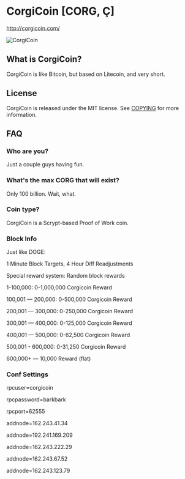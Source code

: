 # CorgiCoin [CORG, Ç]
http://corgicoin.com/

![CorgiCoin](http://i.imgur.com/jx5vexy.png)

## What is CorgiCoin?
CorgiCoin is like Bitcoin, but based on Litecoin, and very short.

## License
CorgiCoin is released under the MIT license. See [COPYING](COPYING)
for more information.

## FAQ

### Who are you?
Just a couple guys having fun.

### What's the max CORG that will exist?
Only 100 billion. Wait, what.

### Coin type?
CorgiCoin is a Scrypt-based Proof of Work coin.

### Block Info

Just like DOGE:

1 Minute Block Targets, 4 Hour Diff Readjustments

Special reward system: Random block rewards

1-100,000: 0-1,000,000 Corgicoin Reward

100,001 — 200,000: 0-500,000 Corgicoin Reward

200,001 — 300,000: 0-250,000 Corgicoin Reward

300,001 — 400,000: 0-125,000 Corgicoin Reward

400,001 — 500,000: 0-62,500 Corgicoin Reward

500,001 - 600,000: 0-31,250 Corgicoin Reward

600,000+ — 10,000 Reward (flat)

### Conf Settings

rpcuser=corgicoin

rpcpassword=barkbark

rpcport=62555

addnode=162.243.41.34

addnode=192.241.169.209

addnode=162.243.222.29

addnode=162.243.67.52

addnode=162.243.123.79

